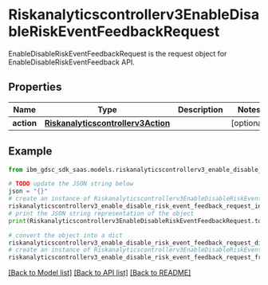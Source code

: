 # Riskanalyticscontrollerv3EnableDisableRiskEventFeedbackRequest

EnableDisableRiskEventFeedbackRequest is the request object for EnableDisableRiskEventFeedback API.

## Properties

Name | Type | Description | Notes
------------ | ------------- | ------------- | -------------
**action** | [**Riskanalyticscontrollerv3Action**](Riskanalyticscontrollerv3Action.md) |  | [optional] 

## Example

```python
from ibm_gdsc_sdk_saas.models.riskanalyticscontrollerv3_enable_disable_risk_event_feedback_request import Riskanalyticscontrollerv3EnableDisableRiskEventFeedbackRequest

# TODO update the JSON string below
json = "{}"
# create an instance of Riskanalyticscontrollerv3EnableDisableRiskEventFeedbackRequest from a JSON string
riskanalyticscontrollerv3_enable_disable_risk_event_feedback_request_instance = Riskanalyticscontrollerv3EnableDisableRiskEventFeedbackRequest.from_json(json)
# print the JSON string representation of the object
print(Riskanalyticscontrollerv3EnableDisableRiskEventFeedbackRequest.to_json())

# convert the object into a dict
riskanalyticscontrollerv3_enable_disable_risk_event_feedback_request_dict = riskanalyticscontrollerv3_enable_disable_risk_event_feedback_request_instance.to_dict()
# create an instance of Riskanalyticscontrollerv3EnableDisableRiskEventFeedbackRequest from a dict
riskanalyticscontrollerv3_enable_disable_risk_event_feedback_request_from_dict = Riskanalyticscontrollerv3EnableDisableRiskEventFeedbackRequest.from_dict(riskanalyticscontrollerv3_enable_disable_risk_event_feedback_request_dict)
```
[[Back to Model list]](../README.md#documentation-for-models) [[Back to API list]](../README.md#documentation-for-api-endpoints) [[Back to README]](../README.md)


